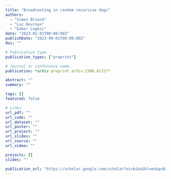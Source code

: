 ```yaml
---
title: "Broadcasting in random recursive dags"
authors:
  - "Simon Briend"
  - "Luc Devroye"
  - "Gabor Lugosi"
date: "2023-01-01T00:00:00Z"
publishDate: "2023-09-01T00:00:00Z"
doi: ""

# Publication type.
publication_types: ["preprint"]

# Journal or conference name.
publication: *arXiv preprint arXiv:2306.01727*

abstract: ""
summary: ""

tags: []
featured: false

# Links
url_pdf: ""
url_code: ""
url_dataset: ""
url_poster: ""
url_project: ""
url_slides: ""
url_source: ""
url_video: ""

projects: []
slides: ""

publication_url: "https://scholar.google.com/scholar?oi=bibs&hl=en&q=Broadcasting+in+random+recursive+dags"
---
```

